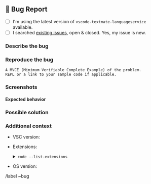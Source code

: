 ## 🐛 Bug Report

- [ ] I'm using the latest version of `vscode-textmate-languageservice` available.
- [ ] I searched [existing issues][vsctmls-issues], open & closed. Yes, my issue is new.

### Describe the bug

<!-- A clear and concise description of what the bug is. -->

### Reproduce the bug

```
A MVCE (Minimum Verifiable Complete Example) of the problem.
REPL or a link to your sample code if applicable.
```

### Screenshots

<!-- Add screenshots to help explaining. If a screenshot is not provided, the issue will be closed. -->

#### Expected behavior

<!-- A clear & concise description of what you expected to happen. -->

### Possible solution

<!-- Only if you have suggestions on a fix for the bug.. If not, please remove the section. -->

### Additional context

<!-- Add any other context about the problem here (, , ...). -->
<!-- Use https://stackoverflow.com/a/49398449 to grab the extension list. -->
- VSC version:
- Extensions:
  <details>
  <summary><code>code --list-extensions</code></summary>

  ```

  ```
- OS version:

<!-- Checklist -->
[vsctmls-issues]: https://github.com/SNDST00M/vscode-textmate-languageservice/issues?q=is%3Aissue+is%3Aopen+sort%3Aupdated-desc

/label ~bug

